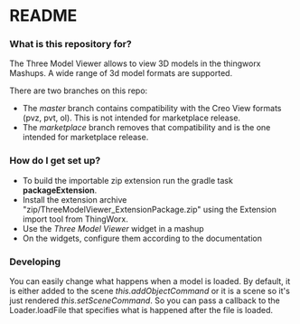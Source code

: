 # README #

### What is this repository for? ###

 The Three Model Viewer allows to view 3D models in the thingworx Mashups. A wide range of 3d model formats are supported.

 There are two branches on this repo:
 - The *master* branch contains compatibility with the Creo View formats (pvz, pvt, ol). This is not intended for marketplace release.
 - The *marketplace* branch removes that compatibility and is the one intended for marketplace release. 

### How do I get set up? ###

* To build the importable zip extension run the gradle task **packageExtension**. 
* Install the extension archive "zip/ThreeModelViewer_ExtensionPackage.zip" using the Extension import tool from ThingWorx.
* Use the *Three Model Viewer* widget in a mashup
* On the widgets, configure them according to the documentation

### Developing ###

You can easily change what happens when a model is loaded. By default, it is either added to the scene *this.addObjectCommand* or it is a scene so it's just rendered *this.setSceneCommand*. So you can pass a callback to the Loader.loadFile that specifies what is happened after the file is loaded.